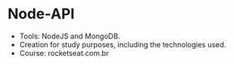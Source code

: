 # Node-API
- Tools: NodeJS and MongoDB.
- Creation for study purposes, including the technologies used.
- Course: rocketseat.com.br
